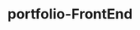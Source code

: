 # portfolio-FrontEnd
<!--
i.fa-brands.fa-instagram.fa-2xl:hover{   
color:rgb(163, 50, 135);
}

i.fa-brands.fa-linkedin.fa-2xl:hover{   
    color:rgb(20, 29, 160);
}

i.fa-brands.fa-twitter.fa-2xl:hover{   
        color:rgb(20, 29, 160);
}


la funcion hover es para cuando pasas el mouse por arriba y te cambia de color el logo
 
 


 section.about{
    margin-top:15rem; 
}

esto es para centralizar la foto

 
 
 
 
 
 
 
 
 
 
 
 
 
 
 
-->
